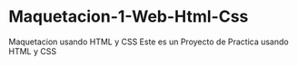 # Maquetacion-1-Web-Html-Css
Maquetacion usando HTML y CSS
Este es un Proyecto de Practica usando HTML y CSS
